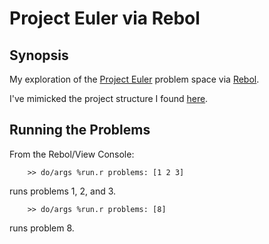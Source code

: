 Project Euler via Rebol
=======================

Synopsis
--------

My exploration of the [Project Euler][1] problem space via [Rebol][2].

I've mimicked the project structure I found [here][3].

Running the Problems
--------------------

From the Rebol/View Console:

```
    >> do/args %run.r problems: [1 2 3]
```

runs problems 1, 2, and 3.

```
    >> do/args %run.r problems: [8]
```

runs problem 8.

[1]: https://projecteuler.net/
[2]: https://en.wikipedia.org/wiki/Rebol
[3]: https://github.com/tokland/pyeuler
